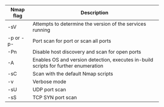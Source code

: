 
| Nmap flag     | Description                                                                         |
| ------------- | ----------------------------------------------------------------------------------- |
| -sV           | Attempts to determine the version of the services running                           |
| -p <x> or -p- | Port scan for port <x> or scan all ports                                            |
| -Pn           | Disable host discovery and scan for open ports                                      |
| -A            | Enables OS and version detection, executes in-build scripts for further enumeration |
| -sC           | Scan with the default Nmap scripts                                                  |
| -v            | Verbose mode                                                                        |
| -sU           | UDP port scan                                                                       |
| -sS           | TCP SYN port scan                                                                   |
